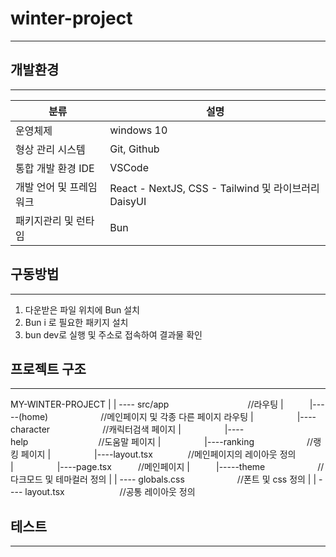 # winter-project
----------------------
## 개발환경
----------------------
| 분류 | 설명 |
|---|---|
| 운영체제 | windows 10 |
| 형상 관리 시스템 | Git, Github |
| 통합 개발 환경 IDE | VSCode |
| 개발 언어 및 프레임워크 | React - NextJS, CSS - Tailwind 및 라이브러리 DaisyUI |
| 패키지관리 및 런타임 | Bun |

## 구동방법
----------------------
1. 다운받은 파일 위치에 Bun 설치
2. Bun i 로 필요한 패키지 설치
3. bun dev로 실행 및 주소로 접속하여 결과물 확인   

## 프로젝트 구조
----------------------
MY-WINTER-PROJECT
|
| ---- src/app　　　　　　　　　//라우팅
|　　　|-----(home)　　　　　　//메인페이지 및 각종 다른 페이지 라우팅
|　　　　　|----character　　　　　　//캐릭터검색 페이지
|　　　　　|----help　　　　　　　　//도움말 페이지
|　　　　　|----ranking　　　　　　//랭킹 페이지
|　　　　　|----layout.tsx　　　　//메인페이지의 레이아웃 정의
|　　　　　|----page.tsx　　　//메인페이지
|　　　|-----theme　　　　　　//다크모드 및 테마컬러 정의
|
| ---- globals.css　　　　　　//폰트 및 css 정의
|
| ---- layout.tsx　　　　　　 //공통 레이아웃 정의

## 테스트
----------------------

